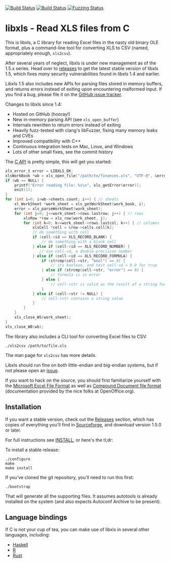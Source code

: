 [![Build Status](https://travis-ci.org/libxls/libxls.svg?branch=master)](https://travis-ci.org/libxls/libxls)
[![Build Status](https://ci.appveyor.com/api/projects/status/3nx26kfmy2y0efsi?svg=true)](https://ci.appveyor.com/project/evanmiller/libxls-252ki)
[![Fuzzing Status](https://oss-fuzz-build-logs.storage.googleapis.com/badges/libxls.svg)](https://bugs.chromium.org/p/oss-fuzz/issues/list?sort=-opened&can=1&q=proj:libxls)

libxls - Read XLS files from C
==

This is libxls, a C library for reading Excel files in the nasty old binary OLE
format, plus a command-line tool for converting XLS to CSV (named, appropriately
enough, `xls2csv`).

After several years of neglect, libxls is under new management as of the 1.5.x
series. Head over to [releases](https://github.com/libxls/libxls/releases) to
get the latest stable version of libxls 1.5, which fixes *many* security
vulnerabilities found in libxls 1.4 and earlier.

Libxls 1.5 also includes new APIs for parsing files stored in memory buffers,
and returns errors instead of exiting upon encountering malformed input. If you
find a bug, please file it on the [GitHub issue tracker](https://github.com/libxls/libxls/issues).

Changes to libxls since 1.4:

* Hosted on GitHub (hooray!)
* New in-memory parsing API (see `xls_open_buffer`)
* Internals rewritten to return errors instead of exiting
* Heavily fuzz-tested with clang's libFuzzer, fixing many memory leaks and CVEs
* Improved compatibility with C++
* Continuous integration tests on Mac, Linux, and Windows
* Lots of other small fixes, see the commit history

The [C API](include/xls.h) is pretty simple, this will get you started:

```c
xls_error_t error = LIBXLS_OK;
xlsWorkBook *wb = xls_open_file("/path/to/finances.xls", "UTF-8", &error);
if (wb == NULL) {
    printf("Error reading file: %s\n", xls_getError(error));
    exit(1);
}
for (int i=0; i<wb->sheets.count; i++) { // sheets
    xl_WorkSheet *work_sheet = xls_getWorkSheet(work_book, i);
    error = xls_parseWorkSheet(work_sheet);
    for (int j=0; j<=work_sheet->rows.lastrow; j++) { // rows
        xlsRow *row = xls_row(work_sheet, j);
        for (int k=0; k<=work_sheet->rows.lastcol; k++) { // columns
            xlsCell *cell = &row->cells.cell[k];
            // do something with cell
            if (cell->id == XLS_RECORD_BLANK) {
                // do something with a blank cell
            } else if (cell->id == XLS_RECORD_NUMBER) {
               // use cell->d, a double-precision number
            } else if (cell->id == XLS_RECORD_FORMULA) {
                if (strcmp(cell->str, "bool") == 0) {
                    // its boolean, and test cell->d > 0.0 for true
                } else if (strcmp(cell->str, "error") == 0) {
                    // formula is in error
                } else {
                    // cell->str is valid as the result of a string formula.
                }
            } else if (cell->str != NULL) {
                // cell->str contains a string value
            }
        }
    }
    xls_close_WS(work_sheet);
}
xls_close_WB(wb);
```

The library also includes a CLI tool for converting Excel files to CSV:

    ./xls2csv /path/to/file.xls

The man page for `xls2csv` has more details.

Libxls should run fine on both little-endian and big-endian systems, but if not
please open an [issue](https://github.com/libxls/libxls/issues/new).

If you want to hack on the source, you should first familiarize yourself with
the [Microsoft Excel File Format](http://sc.openoffice.org/excelfileformat.pdf)
as well as [Compound Document file
format](http://sc.openoffice.org/compdocfileformat.pdf) (documentation provided
by the nice folks at OpenOffice.org).

Installation
---

If you want a stable version, check out the
[Releases](https://github.com/libxls/libxls/releases) section, which has copies of everything
you'll find in [Sourceforge](https://sourceforge.net/projects/libxls/files/),
and download version 1.5.0 or later.

For full instructions see [INSTALL](INSTALL), or here's the tl;dr:

To install a stable release:

```
./configure
make
make install
```

If you've cloned the git repository, you'll need to run this first:

```
./bootstrap
```

That will generate all the supporting files. It assumes autotools is already
installed on the system (and also expects Autoconf Archive to be present).

Language bindings
---

If C is not your cup of tea, you can make use of libxls in several other languages, including:

* [Haskell](https://hackage.haskell.org/package/xls)
* [R](https://readxl.tidyverse.org)
* [Rust](https://github.com/evanmiller/rust-xls)
